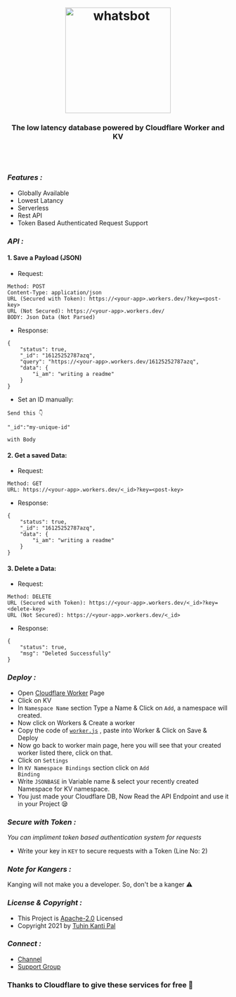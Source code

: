 <h1 align="center">
  <a href="https://github.com/cachecleanerjeet/CloudflareDB"><img src="https://telegra.ph/file/9883b51597e9c4f825269.png" alt="whatsbot" width="240"></a>
  <br>
</h1>
<h3 align="center">The low latency database powered by Cloudflare Worker and KV</h3>
<br><br>

### *Features :*
- Globally Available
- Lowest Latancy
- Serverless
- Rest API
- Token Based Authenticated Request Support

### *API :*

#### 1. Save a Payload (JSON)

- Request:

```
Method: POST
Content-Type: application/json
URL (Secured with Token): https://<your-app>.workers.dev/?key=<post-key>
URL (Not Secured): https://<your-app>.workers.dev/
BODY: Json Data (Not Parsed)
```

- Response:
```
{
    "status": true,
    "_id": "16125252787azq",
    "query": "https://<your-app>.workers.dev/16125252787azq",
    "data": {
        "i_am": "writing a readme"
    }
}
```
- Set an ID manually:
```
Send this 👇

"_id":"my-unique-id"

with Body
```

#### 2. Get a saved Data:

- Request:

```
Method: GET
URL: https://<your-app>.workers.dev/<_id>?key=<post-key>
```

- Response:

```
{
    "status": true,
    "_id": "16125252787azq",
    "data": {
        "i_am": "writing a readme"
    }
}
```

#### 3. Delete a Data:

- Request:

```
Method: DELETE
URL (Secured with Token): https://<your-app>.workers.dev/<_id>?key=<delete-key>
URL (Not Secured): https://<your-app>.workers.dev/<_id>
```

- Response:

```
{
    "status": true,
    "msg": "Deleted Successfully"
}
```

### *Deploy :*

- Open [Cloudflare Worker](https://workers.cloudflare.com "Cloudflare Worker") Page
- Click on KV
- In <code>Namespace Name</code> section Type a Name & Click on <code>Add</code>, a namespace will created.
- Now click on Workers & Create a worker
- Copy the code of <code>[worker.js](https://github.com/cachecleanerjeet/CloudflareDB/blob/main/worker.js "worker.js")</code> , paste into Worker & Click on Save & Deploy
- Now go back to worker main page, here you will see that your created worker listed there, click on that.
- Click on <code>Settings</code>
- In <code>KV Namespace Bindings</code> section click on <code>Add Binding</code>
- Write <code>JSONBASE</code> in Variable name & select your recently created Namespace for KV namespace.
- You just made your Cloudflare DB, Now Read the API Endpoint and use it in your Project 😪

### *Secure with Token :*
*You can impliment token based authentication system for requests*

- Write your key in <code>KEY</code> to secure requests with a Token (Line No: 2)

### *Note for Kangers :*

Kanging will not make you a developer. So, don't be a kanger ⚠

### *License & Copyright :*
- This Project is [Apache-2.0](https://github.com/cachecleanerjeet/CloudflareDB/blob/main/LICENSE) Licensed
- Copyright 2021 by [Tuhin Kanti Pal](https://github.com/cachecleanerjeet)

### *Connect :*
- [Channel](https://telegram.dog/tprojects)
- [Support Group](https://telegram.dog/t_projects)


### Thanks to Cloudflare to give these services for free 🥰

